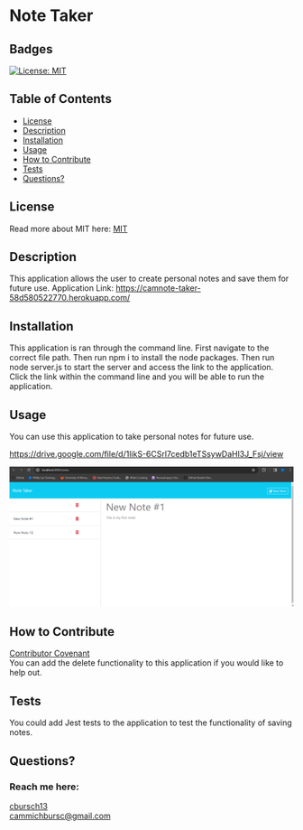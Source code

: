 # Note Taker
  ## Badges
  [![License: MIT](https://img.shields.io/badge/License-MIT-yellow.svg)](https://opensource.org/licenses/MIT)

  ## Table of Contents
  * [License](#license)
  * [Description](#description)
  * [Installation](#installation)
  * [Usage](#usage)
  * [How to Contribute](#how-to-contribute)
  * [Tests](#tests)
  * [Questions?](#questions)

  ## License
  Read more about MIT here:
  [MIT](https://opensource.org/licenses/MIT)

  ## Description
  This application allows the user to create personal notes and save them for future use.
  Application Link: https://camnote-taker-58d580522770.herokuapp.com/

  ## Installation
  This application is ran through the command line. First navigate to the correct file path. Then run npm i to install the node packages. Then run node server.js to start the server and access the link to the application. Click the link within the command line and you will be able to run the application.

  ## Usage
  You can use this application to take personal notes for future use.
  
  https://drive.google.com/file/d/1likS-6CSrl7cedb1eTSsywDaHl3J_Fsj/view
  
  ![Screenshot](Assets/images/Note_Taker.png)

  ## How to Contribute
  [Contributor Covenant](https://www.contributor-covenant.org/)  
  You can add the delete functionality to this application if you would like to help out.

  ## Tests
  You could add Jest tests to the application to test the functionality of saving notes.

  ## Questions?
  ### Reach me here: 
  [cbursch13](https://github.com/cbursch13)  
  cammichbursc@gmail.com